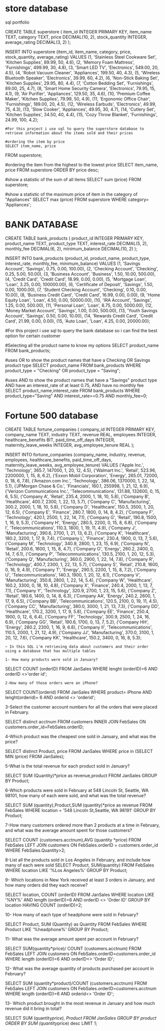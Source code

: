 # store database
sql portfolio

CREATE TABLE superstore (
    item_id INTEGER PRIMARY KEY,
    item_name TEXT,
    category TEXT,
    price DECIMAL(10, 2),
    stock_quantity INTEGER,
    average_rating DECIMAL(3, 2)
);

INSERT INTO superstore (item_id, item_name, category, price, stock_quantity, average_rating)
VALUES
    (1, 'Stainless Steel Cookware Set', 'Kitchen Supplies', 89.99, 50, 4.6),
    (2, 'Memory Foam Mattress', 'Furnishings', 499.99, 30, 4.8),
    (3, 'Smart LED TV', 'Electronics', 549.00, 20, 4.5),
    (4, 'Robot Vacuum Cleaner', 'Appliances', 199.50, 40, 4.3),
    (5, 'Wireless Bluetooth Speaker', 'Electronics', 39.99, 60, 4.2),
    (6, 'Non-Stick Baking Set', 'Kitchen Supplies', 29.95, 80, 4.4),
    (7, 'Cotton Bedding Set', 'Furnishings', 89.00, 25, 4.7),
    (8, 'Smart Home Security Camera', 'Electronics', 79.95, 15, 4.1),
    (9, 'Air Purifier', 'Appliances', 129.50, 35, 4.6),
    (10, 'Premium Coffee Maker', 'Kitchen Supplies', 79.99, 50, 4.9),
    (11, 'Ergonomic Office Chair', 'Furnishings', 189.00, 20, 4.5),
    (12, 'Wireless Earbuds', 'Electronics', 49.99, 75, 4.3),
    (13, 'Slow Cooker', 'Appliances', 49.95, 30, 4.7),
    (14, 'Cutlery Set', 'Kitchen Supplies', 34.50, 40, 4.4),
    (15, 'Cozy Throw Blanket', 'Furnishings', 24.99, 100, 4.2);
    
    #For this project i use sql to query the superstore database to retrieve information about the items sold and their prices

    #ordering the item by price
    SELECT item_name, price
FROM superstore;

#ordering the item from the highest to the lowest price
SELECT item_name, price
FROM superstore
ORDER BY price desc;

#show a statistic of the sum of all items
SELECT sum (price)
FROM superstore;

#show a statistic of the maximum price of item in the category of "Appliances"
SELECT max (price)
FROM superstore
WHERE category= 'Appliances';

# BANK DATABASE

CREATE TABLE bank_products (
    product_id INTEGER PRIMARY KEY,
    product_name TEXT,
    product_type TEXT,
    interest_rate DECIMAL(5, 2),
    monthly_fee DECIMAL(6, 2),
    minimum_balance DECIMAL(10, 2)
);

INSERT INTO bank_products (product_id, product_name, product_type, interest_rate, monthly_fee, minimum_balance)
VALUES
    (1, 'Savings Account', 'Savings', 0.75, 0.00, 100.00),
    (2, 'Checking Account', 'Checking', 0.25, 5.00, 50.00),
    (3, 'Business Account', 'Business', 1.50, 10.00, 500.00),
    (4, 'Credit Card', 'Credit Card', 18.99, 0.00, 0.00),
    (5, 'Mortgage Loan', 'Loan', 3.25, 0.00, 100000.00),
    (6, 'Certificate of Deposit', 'Savings', 1.50, 0.00, 1000.00),
    (7, 'Student Checking Account', 'Checking', 0.10, 0.00, 10.00),
    (8, 'Business Credit Card', 'Credit Card', 16.99, 0.00, 0.00),
    (9, 'Home Equity Loan', 'Loan', 4.50, 0.00, 50000.00),
    (10, 'IRA Account', 'Savings', 1.25, 0.00, 500.00),
    (11, 'Personal Loan', 'Loan', 8.75, 0.00, 5000.00),
    (12, 'Money Market Account', 'Savings', 1.00, 0.00, 500.00),
    (13, 'Youth Savings Account', 'Savings', 0.50, 0.00, 10.00),
    (14, 'Rewards Credit Card', 'Credit Card', 21.99, 0.00, 0.00),
    (15, 'Auto Loan', 'Loan', 4.25, 0.00, 20000.00);
    
#For this project i use sql to query the bank database so i can find the best option for certain customer

#Selecting all the product name to know my options
SELECT product_name
FROM bank_products;

#uses OR to show the product names that have a Checking OR Savings product type
SELECT product_name
FROM bank_products
WHERE product_type = "Checking"
OR product_type = "Saving";

#uses AND to show the product names that have a "Savings" product type AND have an interest_rate of at least 0.75, AND have no monthly fee
SELECT product_name,interest_rate
FROM bank_products
WHERE product_type="Saving"
AND interest_rate>=0.75
AND monthly_fee=0;

# Fortune 500 database
CREATE TABLE fortune_companies (
    company_id INTEGER PRIMARY KEY,
    company_name TEXT,
    industry TEXT,
    revenue REAL,
    employees INTEGER,
    healthcare_benefits BIT,
    paid_time_off_days INTEGER,
    maternity_leave_weeks INTEGER,
    avg_employee_tenure REAL
);

INSERT INTO fortune_companies (company_name, industry, revenue, employees, healthcare_benefits, paid_time_off_days, maternity_leave_weeks, avg_employee_tenure)
VALUES
    ('Apple Inc.', 'Technology', 365.7, 147000, 1, 20, 12, 4.5),
    ('Walmart Inc.', 'Retail', 523.96, 2200000, 1, 15, 8, 6.2),
    ('Exxon Mobil Corporation', 'Energy', 265.01, 72000, 0, 18, 6, 7.8),
    ('Amazon.com Inc.', 'Technology', 386.06, 1370000, 1, 22, 14, 5.1),
    ('JPMorgan Chase & Co.', 'Financials', 160.1, 255998, 1, 21, 12, 6.9),
    ('Verizon Communications Inc.', 'Telecommunications', 131.88, 132600, 0, 15, 6, 5.5),
    ('Company A', 'Retail', 235.4, 2000, 1, 18, 10, 5.8),
    ('Company B', 'Healthcare', 400.7, 2300, 1, 22, 13, 5.7),
    ('Company C', 'Manufacturing', 300.2, 2000, 1, 18, 10, 5.8),
    ('Company D', 'Healthcare', 150.5, 3500, 1, 20, 12, 6.5),
    ('Company E', 'Finance', 280.7, 1800, 0, 14, 8, 4.2),
    ('Company F', 'Technology', 420.1, 2500, 1, 22, 14, 7.1),
    ('Company G', 'Retail', 190.8, 1500, 1, 16, 9, 5.3),
    ('Company H', 'Energy', 280.5, 2200, 0, 15, 8, 6.8),
    ('Company I', 'Telecommunications', 110.3, 1800, 1, 19, 11, 4.9),
    ('Company J', 'Manufacturing', 390.6, 2700, 1, 21, 13, 6.2),
    ('Company K', 'Healthcare', 180.2, 3200, 1, 17, 9, 7.4),
    ('Company L', 'Finance', 230.4, 1900, 0, 13, 7, 5.6),
    ('Company M', 'Technology', 340.9, 2800, 1, 23, 15, 6.9),
    ('Company N', 'Retail', 200.6, 1600, 1, 15, 8, 4.7),
    ('Company O', 'Energy', 260.2, 2400, 0, 14, 7, 6.1),
    ('Company P', 'Telecommunications', 130.5, 2100, 1, 20, 12, 5.3),
    ('Company Q', 'Manufacturing', 360.0, 2900, 1, 22, 14, 7.8),
    ('Company R', 'Technology', 400.7, 2300, 1, 22, 13, 5.7),
    ('Company S', 'Retail', 210.8, 1600, 0, 16, 9, 4.9),
    ('Company T', 'Energy', 290.5, 2200, 1, 15, 8, 7.2),
    ('Company U', 'Telecommunications', 140.3, 1900, 1, 20, 12, 6.1),
    ('Company V', 'Manufacturing', 350.6, 2800, 1, 22, 14, 5.4),
    ('Company W', 'Healthcare', 160.2, 3300, 0, 18, 10, 4.8),
    ('Company X', 'Finance', 240.4, 2000, 1, 13, 7, 7.1),
    ('Company Y', 'Technology', 320.9, 2700, 1, 23, 15, 5.6),
    ('Company Z', 'Retail', 180.6, 1400, 0, 14, 8, 6.3),
    ('Company AA', 'Energy', 240.2, 2600, 1, 17, 9, 6.5),
    ('Company BB', 'Telecommunications', 120.5, 2100, 0, 19, 11, 4.5),
    ('Company CC', 'Manufacturing', 380.0, 3000, 1, 21, 13, 7.3),
    ('Company DD', 'Healthcare', 170.2, 3200, 1, 17, 9, 5.8),
    ('Company EE', 'Finance', 250.4, 1900, 0, 12, 6, 6.4),
    ('Company FF', 'Technology', 300.9, 2500, 1, 24, 16, 6.9),
    ('Company GG', 'Retail', 190.6, 1700, 0, 13, 7, 5.2),
    ('Company HH', 'Energy', 280.2, 2300, 1, 16, 9, 6.8),
    ('Company II', 'Telecommunications', 110.5, 2000, 1, 21, 12, 4.9),
    ('Company JJ', 'Manufacturing', 370.0, 3100, 1, 20, 12, 7.6),
    ('Company KK', 'Healthcare', 150.2, 3400, 0, 16, 8, 5.3);
    

    ~ In this SQL i'm retrieving data about customers and their order using a database that has multiple tables

    1- How many products were sold in January?
    
SELECT COUNT (orderID)
FROM JanSales
WHERE lenght (orderID)=6
 AND orderID <>'order id';

    2-How many of those orders were an iPhone?
    
SELECT COUNT(orderid)
FROM JanSales
WHERE product= iPhone
AND lenght(orderid)= 6
AND orderid <> 'orderid';

 3-Select the customer account numbers for all the orders that were placed in February.
 
SELECT distinct acctnum
FROM customers
INNER JOIN FebSales
ON customers.order_id=FebSales.orderID;

 4-Which product was the cheapest one sold in January, and what was the price?
 
SELECT distinct Product, price
FROM JanSales
WHERE price in (SELECT MIN (price) FROM JanSales);

 5-What is the total revenue for each product sold in January? 
 
SELECT SUM (Quantity)*price as revenue,product
FROM JanSales
GROUP BY Product;

 6-Which products were sold in February at 548 Lincoln St, Seattle, WA 98101, how many of each were sold, and what was the total revenue?
 
SELECT SUM (quantity),Product,SUM (quantity)*price as revenue
FROM FebSales
WHERE location = '548 Lincoln St,Seattle, WA 98191'
GROUP BY  Product;

7-How many customers ordered more than 2 products at a time in February, and what was the average amount spent for those customers?

SELECT COUNT (customers.acctnum),AVG (quantity *price)
FROM FebSales
LEFT JOIN customers
ON FebSales.orderID = customers.order_id
WHERE FebSales.Quantity>2;

8-List all the products sold in Los Angeles in February, and include how many of each were sold
SELECT Product, SUM(quantity) 
FROM FebSales
WHERE location LIKE '%Los Angeles%'
GROUP BY Product;

9- Which locations in New York received at least 3 orders in January, and how many orders did they each receive?

SELECT location, COUNT (orderID)
FROM JanSales
WHERE location LIKE '%NY%'
AND length (orderID)=6
AND orderID <> 'Order ID'
GROUP BY location 
HAVING COUNT (orderID)>2;

10- How many of each type of headphone were sold in February?

SELECT Product, SUM (Quantity) as Quantity
FROM FebSales
WHERE Product LIKE '%headphone%'
GROUP BY Product;

11- What was the average amount spent per account in February?

SELECT SUM(quantity*price)/ COUNT (customers.acctnum)
FROM FebSales
LEFT JOIN customers
ON FebSales.orderID=customers.order_id
WHERE length (orderID)=6
AND orderID<> 'Order ID';

12- What was the average quantity of products purchased per account in February? 

SELECT SUM (quantity*product)/COUNT (customers.acctnum)
FROM FebSales
LEFT JOIN customers
ON FebSales.orderID=customers.acctnum
WHERE length (orderID)=6
AND orderid<> 'Order ID';

13- Which product brought in the most revenue in January and how much revenue did it bring in total?

SELECT SUM (quantity*price), Product
FROM  JanSales
GROUP BY product
ORDER BY SUM (quantity*price) desc
LIMIT 1;   
    
    

    



